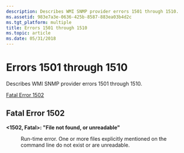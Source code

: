 ```yaml
---
description: Describes WMI SNMP provider errors 1501 through 1510.
ms.assetid: 983e7a3e-0636-425b-8587-883ea03b4d2c
ms.tgt_platform: multiple
title: Errors 1501 through 1510
ms.topic: article
ms.date: 05/31/2018
---
```


# Errors 1501 through 1510

Describes WMI SNMP provider errors 1501 through 1510.

[Fatal Error 1502](#fatal-error-1502)

## Fatal Error 1502

<dl> <dt>

<span id="_1502__Fatal____File__file__not_found__or_unreadable_"></span><span id="_1502__fatal____file__file__not_found__or_unreadable_"></span><span id="_1502__FATAL____FILE__FILE__NOT_FOUND__OR_UNREADABLE_"></span>**<1502, Fatal>: "File <file> not found, or unreadable"**
</dt> <dd>

Run-time error. One or more files explicitly mentioned on the command line do not exist or are unreadable.

</dd> </dl>

 

 



